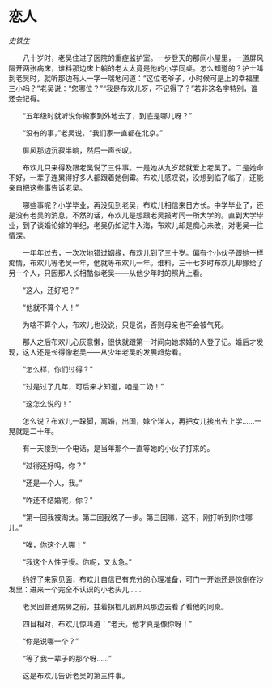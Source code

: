 # 恋人

*史铁生*

　　八十岁时，老吴住进了医院的重症监护室。一步登天的那间小屋里，一道屏风隔开两张病床，谁料那边床上躺的老太太竟是他的小学同桌。怎么知道的？护士叫到老吴时，就听那边有人一字一喘地问道：“这位老爷子，小时候可是上的幸福里三小吗？”老吴说：“您哪位？”“我是布欢儿呀，不记得了？”若非这名字特别，谁还会记得。

　　“五年级时就听说你搬家到外地去了，到底是哪儿呀？”

　　“没有的事，”老吴说，“我们家一直都在北京。”

　　屏风那边沉寂半晌，然后一声长叹。

　　布欢儿只来得及跟老吴说了三件事。一是她从九岁起就爱上老吴了。二是她命不好，一辈子连累得好多人都跟着她倒霉。布欢儿感叹说，没想到临了临了，还能亲自把这些事告诉老吴。

　　哪些事呢？小学毕业，再没见到老吴，布欢儿相信来日方长。中学毕业了，还是没有老吴的消息，不然的话，布欢儿是想跟老吴报考同一所大学的。直到大学毕业，到了谈婚论嫁的年纪，老吴仍如泥牛入海，布欢儿却是痴心未改，对老吴一往情深。

　　一年年过去，一次次地错过姻缘，布欢儿到了三十岁。偏有个小伙子跟她一样痴情，布欢儿等老吴一年，他就等布欢儿一年。谁料，三十七岁时布欢儿却嫁给了另一个人，只因那人长相酷似老吴——从他少年时的照片上看。

　　“这人，还好吧？”

　　“他就不算个人！”

　　为啥不算个人，布欢儿也没说，只是说，否则母亲也不会被气死。

　　那人之后布欢儿心灰意懒，很快就跟第一时间向她求婚的人登了记。婚后才发现，这人还是长得像老吴——从少年老吴的发展趋势看。

　　“怎么样，你们过得？”

　　“过是过了几年，可后来才知道，咱是二奶！”

　　“这怎么说的！”

　　怎么说？布欢儿一跺脚，离婚，出国，嫁个洋人，再把女儿接出去上学……一晃就是二十年。

　　有一天接到一个电话，是当年那个一直等她的小伙子打来的。

　　“过得还好吗，你？”

　　“还是一个人，我。”

　　“咋还不结婚呢，你？”

　　“第一回我被淘汰。第二回我晚了一步。第三回嘛，这不，刚打听到你住哪儿。”

　　“唉，你这个人哪！”

　　“我这个人性子慢。你呢，又太急。”

　　约好了来家见面，布欢儿自信已有充分的心理准备，可门一开她还是惊倒在沙发里：进来一个完全不认识的小老头儿……

　　老吴回普通病房之前，拄着拐棍儿到屏风那边去看了看他的同桌。

　　四目相对，布欢儿惊叫道：“老天，他才真是像你呀！”

　　“你是说哪一个？”

　　“等了我一辈子的那个呀……”

　　这是布欢儿告诉老吴的第三件事。